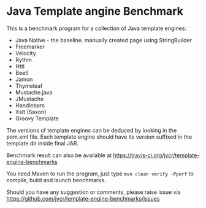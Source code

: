 # Java Template angine Benchmark

This is a benchmark program for a collection of Java template engines:

* Java Native - the baseline. manually created page using StringBuilder
* Freemarker
* Velocity
* Rythm
* Httl
* Beetl
* Jamon
* Thymeleaf
* Mustache.java
* JMustache 
* Handlebars
* Xslt (Saxon)
* Groovy Template
  
The versions of template engines can be deduced by looking in the pom.xml file.
Each template engine should have its version suffixed in the template dir inside final JAR.

Benchmark result can also be available at https://travis-ci.org/jycr/template-engine-benchmarks


You need Maven to run the program, just type `mvn clean verify -Pperf` to compile, build and launch benchmarks. 

Should you have any suggestion or comments, please raise issue via 
https://github.com/jycr/template-engine-benchmarks/issues
